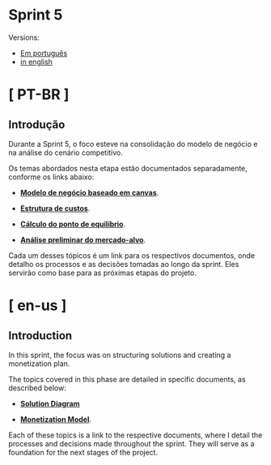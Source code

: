 # Sprint 5

Versions:
- [Em português](#-pt-br-)
- [in english](#-en-us-)

# [ PT-BR ]

## Introdução

Durante a Sprint 5, o foco esteve na consolidação do modelo de negócio e na análise do cenário competitivo.

Os temas abordados nesta etapa estão documentados separadamente, conforme os links abaixo:

- [**Modelo de negócio baseado em canvas**](./pt-br/modelo_negocios.md).

- [**Estrutura de custos**](./pt-br/modelo_monetizacao.md).

- [**Cálculo do ponto de equilíbrio**](./pt-br/modelo_monetizacao.md).

- [**Análise preliminar do mercado-alvo**](./pt-br/modelo_monetizacao.md).

Cada um desses tópicos é um link para os respectivos documentos, onde detalho os processos e as decisões tomadas ao longo da sprint. Eles servirão como base para as próximas etapas do projeto.



# [ en-us ]

## Introduction  

In this sprint, the focus was on structuring solutions and creating a monetization plan.  

The topics covered in this phase are detailed in specific documents, as described below:  

- [**Solution Diagram**](./en/solution_diagram.md)  

- [**Monetization Model**](./en/monetization_plan.md).  

Each of these topics is a link to the respective documents, where I detail the processes and decisions made throughout the sprint. They will serve as a foundation for the next stages of the project.  

